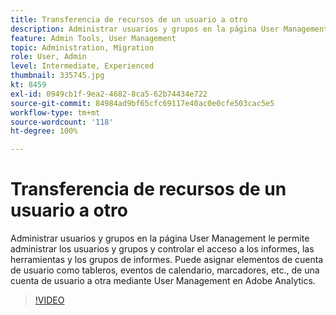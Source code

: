 ```yaml
---
title: Transferencia de recursos de un usuario a otro
description: Administrar usuarios y grupos en la página User Management le permite administrar los usuarios y grupos y controlar el acceso a los informes, las herramientas y los grupos de informes. Puede asignar elementos de cuenta de usuario como tableros, eventos de calendario, marcadores, etc., de una cuenta de usuario a otra mediante User Management en Adobe Analytics.
feature: Admin Tools, User Management
topic: Administration, Migration
role: User, Admin
level: Intermediate, Experienced
thumbnail: 335745.jpg
kt: 8459
exl-id: 0949cb1f-9ea2-4682-8ca5-62b74434e722
source-git-commit: 84984ad9bf65cfc69117e40ac0e0cfe503cac5e5
workflow-type: tm+mt
source-wordcount: '118'
ht-degree: 100%

---
```


# Transferencia de recursos de un usuario a otro

Administrar usuarios y grupos en la página User Management le permite administrar los usuarios y grupos y controlar el acceso a los informes, las herramientas y los grupos de informes. Puede asignar elementos de cuenta de usuario como tableros, eventos de calendario, marcadores, etc., de una cuenta de usuario a otra mediante User Management en Adobe Analytics.

>[!VIDEO](https://video.tv.adobe.com/v/3418512/?quality=12&learn=on&captions=spa)

